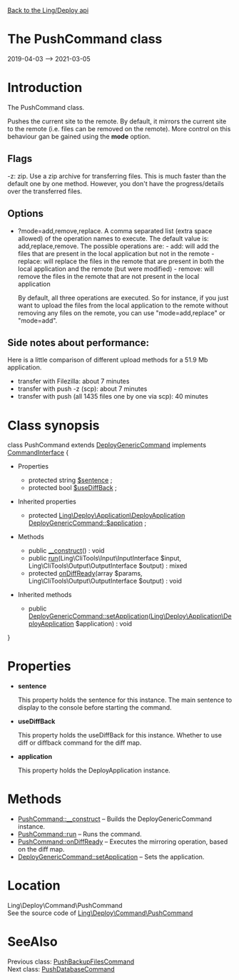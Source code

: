 [Back to the Ling/Deploy api](https://github.com/lingtalfi/Deploy/blob/master/doc/api/Ling/Deploy.md)



The PushCommand class
================
2019-04-03 --> 2021-03-05






Introduction
============

The PushCommand class.

Pushes the current site to the remote.
By default, it mirrors the current site to the remote (i.e. files can be removed on the remote).
More control on this behaviour gan be gained using the **mode** option.



Flags
----------

-z: zip. Use a zip archive for transferring files. This is much faster than the default one by one method.
         However, you don't have the progress/details over the transferred files.


Options
------------

- ?mode=add,remove,replace.
     A comma separated list (extra space allowed) of the operation names to execute.
     The default value is: add,replace,remove.
     The possible operations are:
         - add: will add the files that are present in the local application but not in the remote
         - replace: will replace the files in the remote that are present in both the local application and the remote (but were modified)
         - remove: will remove the files in the remote that are not present in the local application

     By default, all three operations are executed.
     So for instance, if you just want to upload the files from the local application to the remote without removing any
     files on the remote, you can use "mode=add,replace" or "mode=add".




Side notes about performance:
-------------------------
Here is a little comparison of different upload methods for a 51.9 Mb application.

- transfer with Filezilla: about 7 minutes
- transfer with push -z (scp): about 7 minutes
- transfer with push (all 1435 files one by one via scp): 40 minutes



Class synopsis
==============


class <span class="pl-k">PushCommand</span> extends [DeployGenericCommand](https://github.com/lingtalfi/Deploy/blob/master/doc/api/Ling/Deploy/Command/DeployGenericCommand.md) implements [CommandInterface](https://github.com/lingtalfi/CliTools/blob/master/doc/api/Ling/CliTools/Command/CommandInterface.md) {

- Properties
    - protected string [$sentence](#property-sentence) ;
    - protected bool [$useDiffBack](#property-useDiffBack) ;

- Inherited properties
    - protected [Ling\Deploy\Application\DeployApplication](https://github.com/lingtalfi/Deploy/blob/master/doc/api/Ling/Deploy/Application/DeployApplication.md) [DeployGenericCommand::$application](#property-application) ;

- Methods
    - public [__construct](https://github.com/lingtalfi/Deploy/blob/master/doc/api/Ling/Deploy/Command/PushCommand/__construct.md)() : void
    - public [run](https://github.com/lingtalfi/Deploy/blob/master/doc/api/Ling/Deploy/Command/PushCommand/run.md)(Ling\CliTools\Input\InputInterface $input, Ling\CliTools\Output\OutputInterface $output) : mixed
    - protected [onDiffReady](https://github.com/lingtalfi/Deploy/blob/master/doc/api/Ling/Deploy/Command/PushCommand/onDiffReady.md)(array $params, Ling\CliTools\Output\OutputInterface $output) : void

- Inherited methods
    - public [DeployGenericCommand::setApplication](https://github.com/lingtalfi/Deploy/blob/master/doc/api/Ling/Deploy/Command/DeployGenericCommand/setApplication.md)([Ling\Deploy\Application\DeployApplication](https://github.com/lingtalfi/Deploy/blob/master/doc/api/Ling/Deploy/Application/DeployApplication.md) $application) : void

}




Properties
=============

- <span id="property-sentence"><b>sentence</b></span>

    This property holds the sentence for this instance.
    The main sentence to display to the console before starting the command.
    
    

- <span id="property-useDiffBack"><b>useDiffBack</b></span>

    This property holds the useDiffBack for this instance.
    Whether to use diff or diffback command for the diff map.
    
    

- <span id="property-application"><b>application</b></span>

    This property holds the DeployApplication instance.
    
    



Methods
==============

- [PushCommand::__construct](https://github.com/lingtalfi/Deploy/blob/master/doc/api/Ling/Deploy/Command/PushCommand/__construct.md) &ndash; Builds the DeployGenericCommand instance.
- [PushCommand::run](https://github.com/lingtalfi/Deploy/blob/master/doc/api/Ling/Deploy/Command/PushCommand/run.md) &ndash; Runs the command.
- [PushCommand::onDiffReady](https://github.com/lingtalfi/Deploy/blob/master/doc/api/Ling/Deploy/Command/PushCommand/onDiffReady.md) &ndash; Executes the mirroring operation, based on the diff map.
- [DeployGenericCommand::setApplication](https://github.com/lingtalfi/Deploy/blob/master/doc/api/Ling/Deploy/Command/DeployGenericCommand/setApplication.md) &ndash; Sets the application.





Location
=============
Ling\Deploy\Command\PushCommand<br>
See the source code of [Ling\Deploy\Command\PushCommand](https://github.com/lingtalfi/Deploy/blob/master/Command/PushCommand.php)



SeeAlso
==============
Previous class: [PushBackupFilesCommand](https://github.com/lingtalfi/Deploy/blob/master/doc/api/Ling/Deploy/Command/PushBackupFilesCommand.md)<br>Next class: [PushDatabaseCommand](https://github.com/lingtalfi/Deploy/blob/master/doc/api/Ling/Deploy/Command/PushDatabaseCommand.md)<br>
